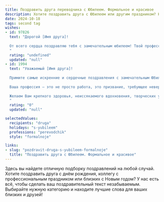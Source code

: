 ```yaml
---
title: Поздравить друга переводчика с Юбилеем. Формальное и красивое
description: Хотите поздравить друга с Юбилеем или другим праздником? Наш ИИ создаст незабываемое поздравление, а вы обязательно выделитесь среди других.  
date: 2024-10-18
tags: second tag
wishes:
- id: 97826
  text: "Дорогой [Имя друга]!
  
  От всего сердца поздравляю тебя с замечательным юбилеем! Твой профессионализм и талант переводчика всегда вызывали у меня восхищение.  Пусть дальнейшая работа приносит тебе удовлетворение и новые творческие успехи. Желаю тебе крепкого здоровья, благополучия, вдохновения и  многих счастливых лет жизни, полных ярких событий и незабываемых впечатлений!
  "
  rating: "undefined"
  updated: "null"
- id: 1994
  text: "Уважаемый [Имя друга]!
  
  Примите самые искренние и сердечные поздравления с замечательным Юбилеем!
  
  Ваша профессия – это не просто работа, это призвание, требующее невероятного таланта, глубоких знаний и постоянного самосовершенствования. Вы – настоящий мастер слова, виртуозно владеющий искусством перевода и открывающий для других людей новые горизонты понимания.
  
  Желаем Вам крепкого здоровья, неиссякаемого вдохновения, творческих успехов и личного счастья! Пусть каждый день будет наполнен радостью, новыми достижениями и интересными проектами.
  "
  rating: "0"
  updated: "null"

selectedValues:
  recipients: "druga"
  holidays: "s-yubileem"
  professions: "perevodchik"
  style: "formalnoje"

links:
- slug: "pozdravit-druga-s-yubileem-formalnoje"
  title: "Поздравить друга с Юбилеем. Формальное и красивое"
---
```


Здесь вы найдете отличную подборку поздравлений на любой случай. 
Хотите поздравить друга с днём рождения, коллегу с профессиональным праздником или близких с Новым годом? У нас есть всё, чтобы сделать ваш поздравительный текст незабываемым. Выбирайте нужную категорию и находите лучшие слова для ваших близких и друзей!
